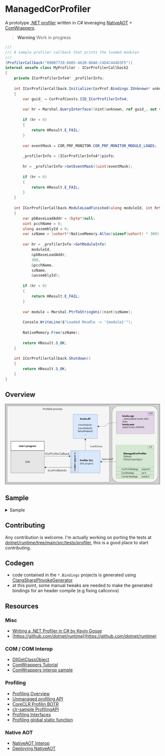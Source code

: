# ManagedCorProfiler

A prototype [.NET profiler](https://learn.microsoft.com/en-us/dotnet/framework/unmanaged-api/profiling/) written in C# leveraging [NativeAOT](https://learn.microsoft.com/en-us/dotnet/core/deploying/native-aot/) + [ComWrappers](https://learn.microsoft.com/en-us/dotnet/api/system.runtime.interopservices.comwrappers?view=net-7.0).

> **Warning**
> Work in progress

```csharp
///
/// A sample profiler callback that prints the loaded modules
///
[ProfilerCallback("090B7720-6605-462B-86A0-C4D4C444D3F5")]
internal unsafe class MyProfiler : ICorProfilerCallback2
{
    private ICorProfilerInfo4* _profilerInfo;
    
    int ICorProfilerCallback.Initialize(CorProf.Bindings.IUnknown* unknown)
    {
        var guid_ = CorProfConsts.IID_ICorProfilerInfo4;

        var hr = Marshal.QueryInterface((nint)unknown, ref guid_, out var pinfo);

        if (hr < 0)
        {
            return HResult.E_FAIL;
        }

        var eventMask = COR_PRF_MONITOR.COR_PRF_MONITOR_MODULE_LOADS;

        _profilerInfo = (ICorProfilerInfo4*)pinfo;

        hr = _profilerInfo->SetEventMask((uint)eventMask);
        
        if (hr < 0)
        {
            return HResult.E_FAIL;
        }
    }
    
    int ICorProfilerCallback.ModuleLoadFinished(ulong moduleId, int hrStatus)
    {
        var pbBaseLoadAddr = (byte*)null;
        uint pcchName = 0;
        ulong assemblyId = 0;
        var szName = (ushort*)NativeMemory.Alloc(sizeof(ushort) * 300);

        var hr = _profilerInfo->GetModuleInfo(
            moduleId,
            &pbBaseLoadAddr,
            300,
            &pcchName,
            szName,
            &assemblyId);

        if (hr < 0)
        {
            return HResult.E_FAIL;
        }

        var module = Marshal.PtrToStringUni((nint)szName);

        Console.WriteLine($"Loaded Moudle -> '{module}'");

        NativeMemory.Free(szName);

        return HResult.S_OK;
    }
    
    int ICorProfilerCallback.Shutdown() 
    {
        return HResult.S_OK; 
    }
}
```

## Overview
<img src="/docs/images/overview.png"></img>

## Sample
<details>
  <summary>Sample</summary>
The sample produces a native DLL that can be loaded as a CLR Profiler.

To test the concept, the example does a few basic things:
 1. Exposes `DllGetClassObject` DLL entry point
 2. Implements `ICorProfilerCallback` + `ICorProfilerCallback2` interfaces
 3. hooks to `ICorProfilerCallback::ModuleLoadFinished` and `ICorProfilerInfo2::SetEnterLeaveFunctionHooks2`
 4. logs the name of every loaded module

## Sample output
<pre><samp>C:\ManagedCorProfiler\ManagedCorProfiler> <kbd>.\run.cmd</kbd>
DllMain(reason=DLL_PROCESS_ATTACH)
DllGetClassObject(reason=DLL_THREAD_ATTACH)
        RCLSID = cf0d821e-299b-5307-a3d8-b283c03916dd
        RIID   = 00000001-0000-0000-c000-000000000046
MyProfiler!Initialize:::ICorProfilerCallback!Initialize()
Loaded Moudle -> 'C:\Users\user\..\runtime\artifacts\bin\coreclr\windows.x64.Debug\System.Private.CoreLib.dll'
Loaded Moudle -> 'C:\Users\user\..\SampleApp\bin\Debug\net7.0\SampleApp.dll'
Loaded Moudle -> 'C:\Program Files\dotnet\shared\Microsoft.NETCore.App\7.0.0\system.runtime.dll'
Loaded Moudle -> 'C:\Program Files\dotnet\shared\Microsoft.NETCore.App\7.0.0\system.console.dll'
Loaded Moudle -> 'C:\Program Files\dotnet\shared\Microsoft.NETCore.App\7.0.0\system.threading.dll'
Loaded Moudle -> 'C:\Program Files\dotnet\shared\Microsoft.NETCore.App\7.0.0\system.text.encoding.extensions.dll'
Loaded Moudle -> 'C:\Program Files\dotnet\shared\Microsoft.NETCore.App\7.0.0\system.runtime.interopservices.dll'
[... OMITTED ...]
=> GetPinnableReference()
=> get_Length()
=> WriteFile()
=> SetLastSystemError()
Hello World!
=> GetLastSystemError()
=> Flush()
=> Flush()
Hello World!
=> OnProcessExit()
[... OMITTED ...]
C:\ManagedCorProfiler\ManagedCorProfiler> █</samp></pre>
> output is actually interleaved, formatted and trimmed for clarity
> 
## Other approaches or variations
> not tested, just off the top of my head
- [DNNE](https://github.com/AaronRobinsonMSFT/DNNE) + managed assembly implementing the profiler itself
- A native (C++) library using `nethost` to host an instance of the CRL + a managed library implementing the profiler
- do not use `ComWrappers` but directly mess with `UnmanagedCallersOnly`, [function pointers](https://learn.microsoft.com/it-it/dotnet/csharp/language-reference/proposals/csharp-9.0/function-pointers) and co to manually implement COM ABI vtables.

## Dumpbin of the profiler DLL
<pre><samp>C:\ManagedCorProfiler\ManagedCorProfiler> <kbd>dumpbin.exe /EXPORTS bin\Debug\net7.0\win-x64\native\ManagedCorProfiler.dll</kbd>
[...OMITTED FOR BREVITY...]
    ordinal hint RVA      name
          1    0 00232660 DllCanUnloadNow = DllCanUnloadNow
          2    1 002323A0 DllGetClassObject = DllGetClassObject
          3    2 002326A0 DllMain = DllMain
          4    3 00497430 DotNetRuntimeDebugHeader = DotNetRuntimeDebugHeader
[...OMITTED FOR BREVITY...]
C:\ManagedCorProfiler\ManagedCorProfiler> █</samp></pre>
</details>

## Contributing
Any contribution is welcome.
I'm actually working on porting the tests at [dotnet/runtime/tree/main/src/tests/profiler](https://github.com/dotnet/runtime/tree/main/src/tests/profiler),
this is a good place to start contributing.

## Codegen
- code contained in the `*.Bindings` projects is generated using [ClangSharpPInvokeGenerator](https://github.com/dotnet/ClangSharp)
- at this point, some manual tweaks are needed to make the generated bindings for an header compile (e.g fixing callconvs)

## Resources
### Misc
- [Writing a .NET Profiler in C# by Kevin Gosse](https://minidump.net/writing-a-net-profiler-in-c-part-1-d3978aae9b12)
- [https://github.com/dotnet/runtime](https://github.com/dotnet/runtime)
### COM / COM Interop
- [DllGetClassObject](https://learn.microsoft.com/en-us/windows/win32/api/combaseapi/nf-combaseapi-dllgetclassobject)
- [ComWrappers Tutorial](https://learn.microsoft.com/en-us/dotnet/standard/native-interop/tutorial-comwrappers)
- [ComWrappers interop sample](https://github.com/dotnet/samples/blob/main/core/interop/comwrappers/Tutorial/Program.cs)
### Profiling
- [Profiling Overview](https://learn.microsoft.com/en-us/dotnet/framework/unmanaged-api/profiling/profiling-overview)
- [Unmanaged profiling API](https://learn.microsoft.com/en-us/dotnet/framework/unmanaged-api/profiling/)
- [CoreCLR Profilin BOTR](https://github.com/dotnet/runtime/blob/main/docs/design/coreclr/botr/profiling.md)
- [clr-sample ProfilingAPI](https://github.com/mvenditto/clr-samples/tree/master/ProfilingAPI)
- [Profiling Interfaces](https://learn.microsoft.com/en-us/dotnet/framework/unmanaged-api/profiling/profiling-interfaces)
- [Profiling global static function](https://learn.microsoft.com/en-us/dotnet/framework/unmanaged-api/profiling/profiling-global-static-functions)
### Native AOT
- [NativeAOT Interop](https://github.com/dotnet/runtime/blob/main/src/coreclr/nativeaot/docs/interop.md)
- [Deploying NativeAOT](https://learn.microsoft.com/en-us/dotnet/core/deploying/native-aot/)
